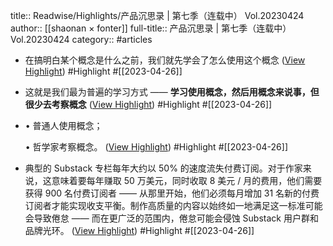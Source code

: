 title:: Readwise/Highlights/产品沉思录 | 第七季（连载中） Vol.20230424
author:: [[shaonan × fonter]]
full-title:: 产品沉思录 | 第七季（连载中） Vol.20230424
category:: #articles

- 在搞明白某个概念是什么之前，我们就先学会了怎么使用这个概念 ([View Highlight](https://read.readwise.io/read/01gyyh4tp0a87ntv2swzcbtg5y)) #Highlight #[[2023-04-26]]
- 这就是我们最为普遍的学习方式 —— **学习使用概念，然后用概念来说事，但很少去考察概念** ([View Highlight](https://read.readwise.io/read/01gyyh52m1hjf551c7bxxbyrar)) #Highlight #[[2023-04-26]]
- •   普通人使用概念；
    
  •   哲学家考察概念。 ([View Highlight](https://read.readwise.io/read/01gyyh6a8d9vq2femsc9jvza6y)) #Highlight #[[2023-04-26]]
- 典型的 Substack 专栏每年大约以 50% 的速度流失付费订阅。对于作家来说，这意味着要每年赚取 50 万美元，同时收取 8 美元 / 月的费用，他们需要获得 900 名付费订阅者 —— 从那里开始，他们必须每月增加 31 名新的付费订阅者才能实现收支平衡。制作高质量的内容以始终如一地满足这一标准可能会导致倦怠 —— 而在更广泛的范围内，倦怠可能会侵蚀 Substack 用户群和品牌光环。 ([View Highlight](https://read.readwise.io/read/01gyyzcbrw1yrhgar81qta44kd)) #Highlight #[[2023-04-26]]